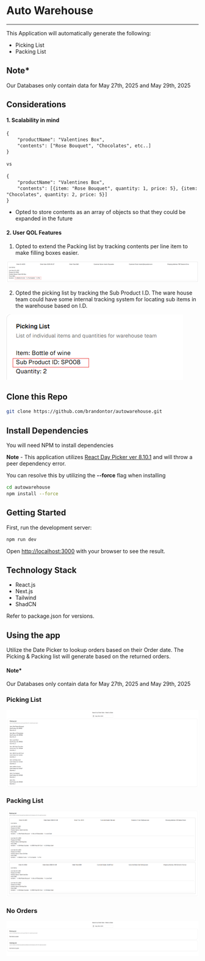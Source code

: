 # Auto Warehouse
---
This Application will automatically generate the following:
- Picking List
- Packing List

## Note* 
Our Databases only contain data for May 27th, 2025 and May 29th, 2025

## Considerations

#### 1. Scalability in mind

```
{
    "productName": "Valentines Box",
    "contents": ["Rose Bouquet", "Chocolates", etc..]
}

vs

{
    "productName": "Valentines Box",
    "contents": [{item: "Rose Bouquet", quantity: 1, price: 5}, {item: "Chocolates", quantity: 2, price: 5}]
}
```
- Opted to store contents as an array of objects so that they could be expanded in the future

#### 2. User QOL Features
1. Opted to extend the Packing list by tracking contents per line item to make filling boxes easier.

![Content](/images/Content.png)

2. Opted the picking list by tracking the Sub Product I.D. The ware house team could have some internal tracking system for locating sub items in the warehouse based on I.D. 

![SubID](/images/SubProduct.png)

#### 

## Clone this Repo 

```bash
git clone https://github.com/brandontor/autowarehouse.git
```


## Install Dependencies

You will need NPM to install  dependencies

**Note** - This application utilizes [React Day Picker ver 8.10.1](https://www.npmjs.com/package/react-day-picker) and will throw a peer dependency error. 

You can resolve this by utilizing the **--force** flag when installing
```bash
cd autowarehouse
npm install --force
```

## Getting Started

First, run the development server:

```bash
npm run dev
```

Open [http://localhost:3000](http://localhost:3000) with your browser to see the result.

## Technology Stack 
- React.js 
- Next.js
- Tailwind
- ShadCN

Refer to package.json for versions.

## Using the app

Utilize the Date Picker to lookup orders based on their Order date. The Picking & Packing list will generate based on the returned orders.

#### Note* 
Our Databases only contain data for May 27th, 2025 and May 29th, 2025

### Picking List
![PickingList](/images/PickingList.png)

### Packing List 
![PackingList](/images/PackingList.png)

### No Orders 
![No Orders](/images/NoOrders.png)



